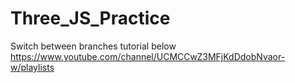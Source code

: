 # Three_JS_Practice
Switch between branches
tutorial below
https://www.youtube.com/channel/UCMCCwZ3MFjKdDdobNvaor-w/playlists
